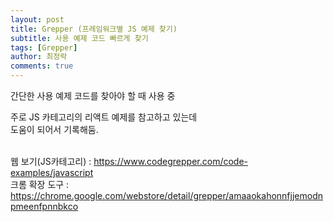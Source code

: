 ```yaml
---
layout: post
title: Grepper (프레임워크별 JS 예제 찾기)
subtitle: 사용 예제 코드 빠르게 찾기
tags: [Grepper]
author: 최정락
comments: true
---
```


간단한 사용 예제 코드를 찾아야 할 때 사용 중 <br>

주로 JS 카테고리의 리액트 예제를 참고하고 있는데  
도움이 되어서 기록해둠. <br><br>

웹 보기(JS카테고리) : <https://www.codegrepper.com/code-examples/javascript> <br>
크롬 확장 도구 : <https://chrome.google.com/webstore/detail/grepper/amaaokahonnfjjemodnpmeenfpnnbkco>
